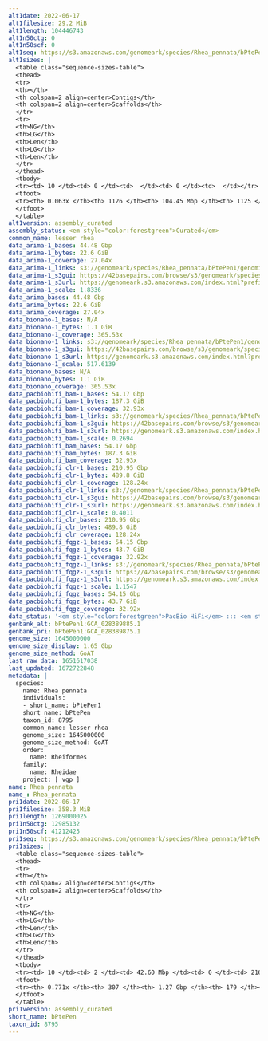 ```yaml
---
alt1date: 2022-06-17
alt1filesize: 29.2 MiB
alt1length: 104446743
alt1n50ctg: 0
alt1n50scf: 0
alt1seq: https://s3.amazonaws.com/genomeark/species/Rhea_pennata/bPtePen1/assembly_curated/bPtePen1.alt.cur.20220617.fasta.gz
alt1sizes: |
  <table class="sequence-sizes-table">
  <thead>
  <tr>
  <th></th>
  <th colspan=2 align=center>Contigs</th>
  <th colspan=2 align=center>Scaffolds</th>
  </tr>
  <tr>
  <th>NG</th>
  <th>LG</th>
  <th>Len</th>
  <th>LG</th>
  <th>Len</th>
  </tr>
  </thead>
  <tbody>
  <tr><td> 10 </td><td> 0 </td><td>  </td><td> 0 </td><td>  </td></tr>  <tr><td> 20 </td><td> 0 </td><td>  </td><td> 0 </td><td>  </td></tr>  <tr><td> 30 </td><td> 0 </td><td>  </td><td> 0 </td><td>  </td></tr>  <tr><td> 40 </td><td> 0 </td><td>  </td><td> 0 </td><td>  </td></tr>  <tr style="background-color:#cccccc;"><td> 50 </td><td> 0 </td><td>  </td><td> 0 </td><td>  </td></tr>  <tr><td> 60 </td><td> 0 </td><td>  </td><td> 0 </td><td>  </td></tr>  <tr><td> 70 </td><td> 0 </td><td>  </td><td> 0 </td><td>  </td></tr>  <tr><td> 80 </td><td> 0 </td><td>  </td><td> 0 </td><td>  </td></tr>  <tr><td> 90 </td><td> 0 </td><td>  </td><td> 0 </td><td>  </td></tr>  <tr><td> 100 </td><td> 0 </td><td>  </td><td> 0 </td><td>  </td></tr>  </tbody>
  <tfoot>
  <tr><th> 0.063x </th><th> 1126 </th><th> 104.45 Mbp </th><th> 1125 </th><th> 104.45 Mbp </th></tr>
  </tfoot>
  </table>
alt1version: assembly_curated
assembly_status: <em style="color:forestgreen">Curated</em>
common_name: lesser rhea
data_arima-1_bases: 44.48 Gbp
data_arima-1_bytes: 22.6 GiB
data_arima-1_coverage: 27.04x
data_arima-1_links: s3://genomeark/species/Rhea_pennata/bPtePen1/genomic_data/arima/<br>
data_arima-1_s3gui: https://42basepairs.com/browse/s3/genomeark/species/Rhea_pennata/bPtePen1/genomic_data/arima/
data_arima-1_s3url: https://genomeark.s3.amazonaws.com/index.html?prefix=species/Rhea_pennata/bPtePen1/genomic_data/arima/
data_arima-1_scale: 1.8336
data_arima_bases: 44.48 Gbp
data_arima_bytes: 22.6 GiB
data_arima_coverage: 27.04x
data_bionano-1_bases: N/A
data_bionano-1_bytes: 1.1 GiB
data_bionano-1_coverage: 365.53x
data_bionano-1_links: s3://genomeark/species/Rhea_pennata/bPtePen1/genomic_data/bionano/<br>
data_bionano-1_s3gui: https://42basepairs.com/browse/s3/genomeark/species/Rhea_pennata/bPtePen1/genomic_data/bionano/
data_bionano-1_s3url: https://genomeark.s3.amazonaws.com/index.html?prefix=species/Rhea_pennata/bPtePen1/genomic_data/bionano/
data_bionano-1_scale: 517.6139
data_bionano_bases: N/A
data_bionano_bytes: 1.1 GiB
data_bionano_coverage: 365.53x
data_pacbiohifi_bam-1_bases: 54.17 Gbp
data_pacbiohifi_bam-1_bytes: 187.3 GiB
data_pacbiohifi_bam-1_coverage: 32.93x
data_pacbiohifi_bam-1_links: s3://genomeark/species/Rhea_pennata/bPtePen1/genomic_data/pacbio_hifi/<br>
data_pacbiohifi_bam-1_s3gui: https://42basepairs.com/browse/s3/genomeark/species/Rhea_pennata/bPtePen1/genomic_data/pacbio_hifi/
data_pacbiohifi_bam-1_s3url: https://genomeark.s3.amazonaws.com/index.html?prefix=species/Rhea_pennata/bPtePen1/genomic_data/pacbio_hifi/
data_pacbiohifi_bam-1_scale: 0.2694
data_pacbiohifi_bam_bases: 54.17 Gbp
data_pacbiohifi_bam_bytes: 187.3 GiB
data_pacbiohifi_bam_coverage: 32.93x
data_pacbiohifi_clr-1_bases: 210.95 Gbp
data_pacbiohifi_clr-1_bytes: 489.8 GiB
data_pacbiohifi_clr-1_coverage: 128.24x
data_pacbiohifi_clr-1_links: s3://genomeark/species/Rhea_pennata/bPtePen1/genomic_data/pacbio_hifi/<br>
data_pacbiohifi_clr-1_s3gui: https://42basepairs.com/browse/s3/genomeark/species/Rhea_pennata/bPtePen1/genomic_data/pacbio_hifi/
data_pacbiohifi_clr-1_s3url: https://genomeark.s3.amazonaws.com/index.html?prefix=species/Rhea_pennata/bPtePen1/genomic_data/pacbio_hifi/
data_pacbiohifi_clr-1_scale: 0.4011
data_pacbiohifi_clr_bases: 210.95 Gbp
data_pacbiohifi_clr_bytes: 489.8 GiB
data_pacbiohifi_clr_coverage: 128.24x
data_pacbiohifi_fqgz-1_bases: 54.15 Gbp
data_pacbiohifi_fqgz-1_bytes: 43.7 GiB
data_pacbiohifi_fqgz-1_coverage: 32.92x
data_pacbiohifi_fqgz-1_links: s3://genomeark/species/Rhea_pennata/bPtePen1/genomic_data/pacbio_hifi/<br>
data_pacbiohifi_fqgz-1_s3gui: https://42basepairs.com/browse/s3/genomeark/species/Rhea_pennata/bPtePen1/genomic_data/pacbio_hifi/
data_pacbiohifi_fqgz-1_s3url: https://genomeark.s3.amazonaws.com/index.html?prefix=species/Rhea_pennata/bPtePen1/genomic_data/pacbio_hifi/
data_pacbiohifi_fqgz-1_scale: 1.1547
data_pacbiohifi_fqgz_bases: 54.15 Gbp
data_pacbiohifi_fqgz_bytes: 43.7 GiB
data_pacbiohifi_fqgz_coverage: 32.92x
data_status: '<em style="color:forestgreen">PacBio HiFi</em> ::: <em style="color:forestgreen">Arima</em>'
genbank_alt: bPtePen1:GCA_028389885.1
genbank_pri: bPtePen1:GCA_028389875.1
genome_size: 1645000000
genome_size_display: 1.65 Gbp
genome_size_method: GoAT
last_raw_data: 1651617038
last_updated: 1672722848
metadata: |
  species:
    name: Rhea pennata
    individuals:
    - short_name: bPtePen1
    short_name: bPtePen
    taxon_id: 8795
    common_name: lesser rhea
    genome_size: 1645000000
    genome_size_method: GoAT
    order:
      name: Rheiformes
    family:
      name: Rheidae
    project: [ vgp ]
name: Rhea pennata
name_: Rhea_pennata
pri1date: 2022-06-17
pri1filesize: 358.3 MiB
pri1length: 1269000025
pri1n50ctg: 12985132
pri1n50scf: 41212425
pri1seq: https://s3.amazonaws.com/genomeark/species/Rhea_pennata/bPtePen1/assembly_curated/bPtePen1.pri.cur.20220617.fasta.gz
pri1sizes: |
  <table class="sequence-sizes-table">
  <thead>
  <tr>
  <th></th>
  <th colspan=2 align=center>Contigs</th>
  <th colspan=2 align=center>Scaffolds</th>
  </tr>
  <tr>
  <th>NG</th>
  <th>LG</th>
  <th>Len</th>
  <th>LG</th>
  <th>Len</th>
  </tr>
  </thead>
  <tbody>
  <tr><td> 10 </td><td> 2 </td><td> 42.60 Mbp </td><td> 0 </td><td> 216.94 Mbp </td></tr>  <tr><td> 20 </td><td> 6 </td><td> 36.49 Mbp </td><td> 1 </td><td> 164.82 Mbp </td></tr>  <tr><td> 30 </td><td> 12 </td><td> 23.26 Mbp </td><td> 2 </td><td> 130.21 Mbp </td></tr>  <tr><td> 40 </td><td> 20 </td><td> 18.64 Mbp </td><td> 4 </td><td> 82.47 Mbp </td></tr>  <tr style="background-color:#cccccc;"><td> 50 </td><td> 30 </td><td style="background-color:#88ff88;"> 12.99 Mbp </td><td> 7 </td><td style="background-color:#88ff88;"> 41.21 Mbp </td></tr>  <tr><td> 60 </td><td> 47 </td><td> 7.58 Mbp </td><td> 13 </td><td> 24.52 Mbp </td></tr>  <tr><td> 70 </td><td> 82 </td><td> 2.98 Mbp </td><td> 23 </td><td> 9.40 Mbp </td></tr>  <tr><td> 80 </td><td> 0 </td><td>  </td><td> 0 </td><td>  </td></tr>  <tr><td> 90 </td><td> 0 </td><td>  </td><td> 0 </td><td>  </td></tr>  <tr><td> 100 </td><td> 0 </td><td>  </td><td> 0 </td><td>  </td></tr>  </tbody>
  <tfoot>
  <tr><th> 0.771x </th><th> 307 </th><th> 1.27 Gbp </th><th> 179 </th><th> 1.27 Gbp </th></tr>
  </tfoot>
  </table>
pri1version: assembly_curated
short_name: bPtePen
taxon_id: 8795
---
```

